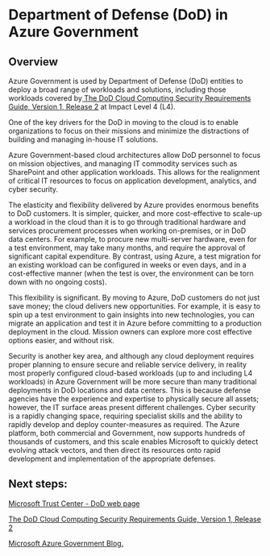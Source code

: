 <properties
	pageTitle="Azure Governmnet documentation | Microsoft Azure"
	description="This provides a comparision of features and guidance on developing applications for Azure Government"
	services="Azure-Government"
	cloud="gov"
	documentationCenter=""
	authors="ryansoc"
	manager="zakramer"
	editor=""/>

<tags
	ms.service="multiple"
	ms.devlang="na"
	ms.topic="article"
	ms.tgt_pltfrm="na"
	ms.workload="azure-government"
	ms.date="10/11/2016"
	ms.author="ryansoc"/>


#  Department of Defense (DoD) in Azure Government

## Overview

Azure Government is used by Department of Defense (DoD) entities to deploy a broad range of workloads and solutions, including those workloads covered by<a href="http://iasecontent.disa.mil/cloud/SRG/index.html"> The DoD Cloud Computing Security Requirements Guide, Version 1, Release 2</a> at Impact Level 4 (L4).

One of the key drivers for the DoD in moving to the cloud is to enable organizations to focus on their missions and minimize the distractions of building and managing in-house IT solutions.

Azure Government-based cloud architectures allow DoD personnel to focus on mission objectives, and managing IT commodity services such as SharePoint and other application workloads.  This allows for the realignment of critical IT resources to focus on application development, analytics, and cyber security.

The elasticity and flexibility delivered by Azure provides enormous benefits to DoD customers. It is simpler, quicker, and more cost-effective to scale-up a workload in the cloud than it is to go through traditional hardware and services procurement processes when working on-premises, or in DoD data centers. For example, to procure new multi-server hardware, even for a test environment, may take many months, and require the approval of significant capital expenditure. By contrast, using Azure, a test migration for an existing workload can be configured in weeks or even days, and in a cost-effective manner (when the test is over, the environment can be torn down with no ongoing costs).

This flexibility is significant. By moving to Azure, DoD customers do not just save money; the cloud delivers new opportunities. For example, it is easy to spin up a test environment to gain insights into new technologies, you can migrate an application and test it in Azure before committing to a production deployment in the cloud. Mission owners can explore more cost effective options easier, and without risk.

Security is another key area, and although any cloud deployment requires proper planning to ensure secure and reliable service delivery, in reality most properly configured cloud-based workloads (up to and including L4 workloads) in Azure Government will be more secure than many traditional deployments in DoD locations and data centers. This is because defense agencies have the experience and expertise to physically secure all assets; however, the IT surface areas present different challenges. Cyber security is a rapidly changing space, requiring specialist skills and the ability to rapidly develop and deploy counter-measures as required. The Azure platform, both commercial and Government, now supports hundreds of thousands of customers, and this scale enables Microsoft to quickly detect evolving attack vectors, and then direct its resources onto rapid development and implementation of the appropriate defenses.

## Next steps:

<a href="https://www.microsoft.com/en-us/TrustCenter/Compliance/DISA"> Microsoft Trust Center - DoD web page </a>

<a href="http://iasecontent.disa.mil/cloud/SRG/index.html"> The DoD Cloud Computing Security Requirements Guide, Version 1, Release 2 </a>

<a href="https://blogs.msdn.microsoft.com/azuregov/">Microsoft Azure Government Blog. </a>
